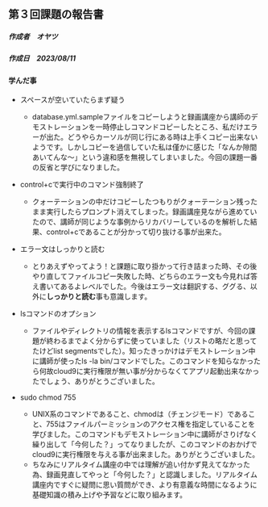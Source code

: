 ## 第３回課題の報告書

##### 作成者　オヤツ
##### 作成日　2023/08/11


#### 学んだ事



- スペースが空いていたらまず疑う
    - database.yml.sampleファイルをコピーしようと録画講座から講師のデモストレーションを一時停止しコマンドコピーしたところ、私だけエラーが出た。どうやらカーソルが同じ行にある時は上手くコピー出来ないようです。しかしコピーを過信していた私は僅かに感じた「なんか隙間あいてんな〜」という違和感を無視してしまいました。今回の課題一番の反省と学びになりました。

- control+cで実行中のコマンド強制終了
    - クォーテーションの中だけコピーしたつもりがクォーテーション残ったまま実行したらプロンプト消えてしまった。録画講座見ながら進めていたので、講師が同じような事例からリカバリーしているのを解析した結果、control+cであることが分かって切り抜ける事が出来た。

- エラー文はしっかりと読む
    - とりあえずやってよう！と課題に取り掛かって行き詰まった時、その後やり直してファイルコピー失敗した時、どちらのエラー文も今見れば答え書いてあるよレベルでした。今後はエラー文は翻訳する、ググる、以外に**しっかりと読む**事も意識します。

-  lsコマンドのオプション
    - ファイルやディレクトリの情報を表示するlsコマンドですが、今回の課題が終わるまでよく分からずに使っていました（リストの略だと思ってたけどlist segmentsでした）。知ったきっかけはデモストレーション中に講師が使ったls -la bin/コマンドでした。このコマンドを知らなかったら何故cloud9に実行権限が無い事が分からなくてアプリ起動出来なかったでしょう、ありがとうございました。

-  sudo chmod 755
    -  UNIX系のコマンドであること、chmodは（チェンジモード）であること、755はファイルパーミッションのアクセス権を指定していることを学びました。このコマンドもデモストレーション中に講師がさりげなく繰り出して「今何した？」ってなりましたが、このコマンドのおかげでcloud9に実行権限を与える事が出来ました。ありがとうございました。
    -  ちなみにリアルタイム講座の中では理解が追い付かず見えてなかった為、録画見直してやっと「今何した？」と認識しました。リアルタイム講座内ですぐに疑問に思い質問ができ、より有意義な時間になるように基礎知識の積み上げや予習などに取り組みます。

